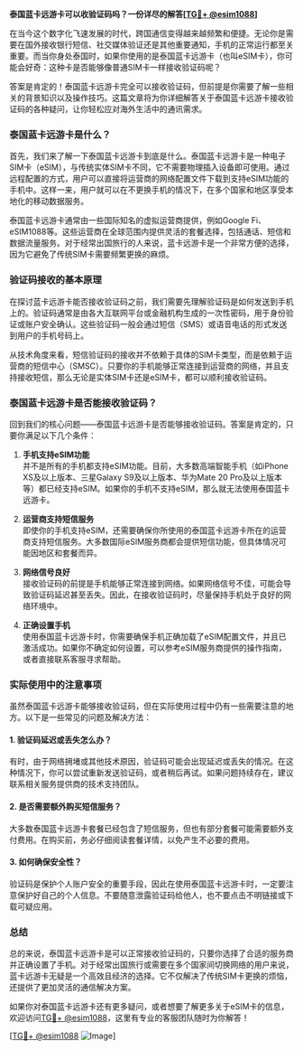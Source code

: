 **泰国蓝卡远游卡可以收验证码吗？一份详尽的解答[[TG💪+ @esim1088](https://t.me/s/esim1088)]**

在当今这个数字化飞速发展的时代，跨国通信变得越来越频繁和便捷。无论你是需要在国外接收银行短信、社交媒体验证还是其他重要通知，手机的正常运行都至关重要。而当你身处泰国时，如果你使用的是泰国蓝卡远游卡（也叫eSIM卡），你可能会好奇：这种卡是否能够像普通SIM卡一样接收验证码呢？

答案是肯定的！泰国蓝卡远游卡完全可以接收验证码，但前提是你需要了解一些相关的背景知识以及操作技巧。这篇文章将为你详细解答关于泰国蓝卡远游卡接收验证码的各种疑问，让你轻松应对海外生活中的通讯需求。

### 泰国蓝卡远游卡是什么？

首先，我们来了解一下泰国蓝卡远游卡到底是什么。泰国蓝卡远游卡是一种电子SIM卡（eSIM），与传统实体SIM卡不同，它不需要物理插入设备即可使用。通过远程配置的方式，用户可以直接将运营商的网络配置文件下载到支持eSIM功能的手机中。这样一来，用户就可以在不更换手机的情况下，在多个国家和地区享受本地化的移动数据服务。

泰国蓝卡远游卡通常由一些国际知名的虚拟运营商提供，例如Google Fi、eSIM1088等。这些运营商在全球范围内提供灵活的套餐选择，包括通话、短信和数据流量服务。对于经常出国旅行的人来说，蓝卡远游卡是一个非常方便的选择，因为它避免了传统SIM卡需要频繁更换的麻烦。

### 验证码接收的基本原理

在探讨蓝卡远游卡能否接收验证码之前，我们需要先理解验证码是如何发送到手机上的。验证码通常是由各大互联网平台或金融机构生成的一次性密码，用于身份验证或账户安全确认。这些验证码一般会通过短信（SMS）或语音电话的形式发送到用户的手机号码上。

从技术角度来看，短信验证码的接收并不依赖于具体的SIM卡类型，而是依赖于运营商的短信中心（SMSC）。只要你的手机能够正常连接到运营商的网络，并且支持接收短信，那么无论是实体SIM卡还是eSIM卡，都可以顺利接收验证码。

### 泰国蓝卡远游卡是否能接收验证码？

回到我们的核心问题——泰国蓝卡远游卡是否能够接收验证码。答案是肯定的，只要你满足以下几个条件：

1. **手机支持eSIM功能**  
   并不是所有的手机都支持eSIM功能。目前，大多数高端智能手机（如iPhone XS及以上版本、三星Galaxy S9及以上版本、华为Mate 20 Pro及以上版本等）都已经支持eSIM。如果你的手机不支持eSIM，那么就无法使用泰国蓝卡远游卡。

2. **运营商支持短信服务**  
   即使你的手机支持eSIM，还需要确保你所使用的泰国蓝卡远游卡所在的运营商支持短信服务。大多数国际eSIM服务商都会提供短信功能，但具体情况可能因地区和套餐而异。

3. **网络信号良好**  
   接收验证码的前提是手机能够正常连接到网络。如果网络信号不佳，可能会导致验证码延迟甚至丢失。因此，在接收验证码时，尽量保持手机处于良好的网络环境中。

4. **正确设置手机**  
   使用泰国蓝卡远游卡时，你需要确保手机正确加载了eSIM配置文件，并且已激活成功。如果你不确定如何设置，可以参考eSIM服务商提供的操作指南，或者直接联系客服寻求帮助。

### 实际使用中的注意事项

虽然泰国蓝卡远游卡能够接收验证码，但在实际使用过程中仍有一些需要注意的地方。以下是一些常见的问题及解决方法：

#### 1. 验证码延迟或丢失怎么办？
有时，由于网络拥堵或其他技术原因，验证码可能会出现延迟或丢失的情况。在这种情况下，你可以尝试重新发送验证码，或者稍后再试。如果问题持续存在，建议联系相关服务提供商的技术支持团队。

#### 2. 是否需要额外购买短信服务？
大多数泰国蓝卡远游卡套餐已经包含了短信服务，但也有部分套餐可能需要额外支付费用。在购买前，务必仔细阅读套餐详情，以免产生不必要的费用。

#### 3. 如何确保安全性？
验证码是保护个人账户安全的重要手段，因此在使用泰国蓝卡远游卡时，一定要注意保护好自己的个人信息。不要随意泄露验证码给他人，也不要点击不明链接或下载可疑应用。

### 总结

总的来说，泰国蓝卡远游卡是可以正常接收验证码的，只要你选择了合适的服务商并正确设置了手机。对于经常出国旅行或需要在多个国家间切换网络的用户来说，蓝卡远游卡无疑是一个高效且经济的选择。它不仅解决了传统SIM卡更换的烦恼，还提供了更加灵活的通信解决方案。

如果你对泰国蓝卡远游卡还有更多疑问，或者想要了解更多关于eSIM卡的信息，欢迎访问[TG💪+ @esim1088](https://t.me/s/esim1088)，这里有专业的客服团队随时为你解答！

[[TG💪+ @esim1088](https://t.me/s/esim1088) ![Image](https://i.postimg.cc/4NQfJmqS/Snipaste-2025-05-13-00-14-12.png)]